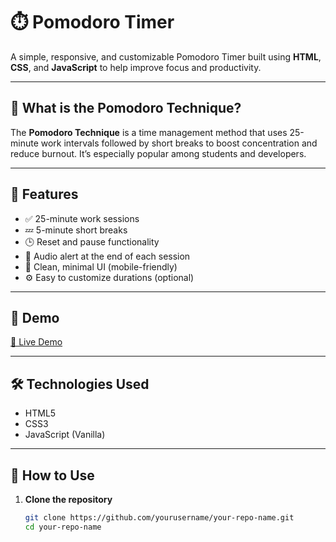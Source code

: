 # ⏱️ Pomodoro Timer

A simple, responsive, and customizable Pomodoro Timer built using **HTML**, **CSS**, and **JavaScript** to help improve focus and productivity.

---

## 🧠 What is the Pomodoro Technique?

The **Pomodoro Technique** is a time management method that uses 25-minute work intervals followed by short breaks to boost concentration and reduce burnout. It’s especially popular among students and developers.

---

## 🚀 Features

- ✅ 25-minute work sessions
- 💤 5-minute short breaks
- 🕒 Reset and pause functionality
- 🔔 Audio alert at the end of each session
- 🎨 Clean, minimal UI (mobile-friendly)
- ⚙️ Easy to customize durations (optional)

---

## 📸 Demo
[🔗 Live Demo]( https://chavva-harshita.github.io/Pomodoro-Timer/)  
<!-- Replace with your actual GitHub Pages link -->

---

## 🛠️ Technologies Used

- HTML5
- CSS3
- JavaScript (Vanilla)

---

## 📁 How to Use

1. **Clone the repository**  
   ```bash
   git clone https://github.com/yourusername/your-repo-name.git
   cd your-repo-name
